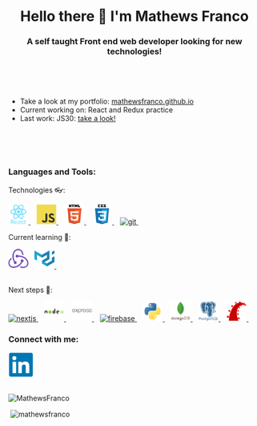 <h1 align="center">Hello there 🌌 I'm Mathews Franco</h1>
<h3 align="center">A self taught Front end web developer looking for new technologies!</h3>
</br>
</br>
</br>

- Take a look at my portfolio: <a href="mathewsfranco.github.io"> mathewsfranco.github.io </a>
- Current working on: React and Redux practice
- Last work: JS30: <a href="https://mathewsfranco.github.io/JavaScript30/"> take a look! </a>

</br>
</br>
</br>

<h3 align="left">Languages and Tools:</h3>
Technologies 👓:
<p align="left">
 <a href="https://reactjs.org/" > <img src="https://raw.githubusercontent.com/devicons/devicon/master/icons/react/react-original-wordmark.svg" alt="react" width="40" height="40"/> </a>&nbsp;&nbsp;
 <a href="https://developer.mozilla.org/en-US/docs/Web/JavaScript"> <img src="https://raw.githubusercontent.com/devicons/devicon/master/icons/javascript/javascript-original.svg" alt="javascript" width="40" height="40"/> </a>&nbsp;&nbsp;
 <a href="https://www.w3.org/html/" > <img src="https://raw.githubusercontent.com/devicons/devicon/master/icons/html5/html5-original-wordmark.svg" alt="html5" width="40" height="40"/> </a>&nbsp;&nbsp;
 <a href="https://www.w3schools.com/css/" > <img src="https://raw.githubusercontent.com/devicons/devicon/master/icons/css3/css3-original-wordmark.svg" alt="css3" width="40" height="40"/> </a>&nbsp;&nbsp;
 <a href="https://git-scm.com/" > <img src="https://www.vectorlogo.zone/logos/git-scm/git-scm-icon.svg" alt="git" width="40" height="40"/> </a>&nbsp;&nbsp;
 <p>Current learning 🚀:</p>
 <a href="http://redux.js.org/" >
 <img src=https://raw.githubusercontent.com/devicons/devicon/master/icons/redux/redux-original.svg alt="redux" width="40" height="40" /></a>&nbsp;&nbsp;
 <a href="https://sass-lang.com" > <img src="https://raw.githubusercontent.com/devicons/devicon/master/icons/materialui/materialui-original.svg" alt="Material UI" width="40" height="40"/> </a> &nbsp;&nbsp;</br></br>
 <p>Next steps 🔭:</p>

<a href="https://nextjs.org/" > <img src="https://cdn.worldvectorlogo.com/logos/nextjs-3.svg" alt="nextjs" width="40" height="40"/> </a>&nbsp;&nbsp;
<a href="https://nodejs.org" > <img src="https://raw.githubusercontent.com/devicons/devicon/master/icons/nodejs/nodejs-original-wordmark.svg" alt="nodejs" width="40" height="40"/> </a>&nbsp;&nbsp;
<a href="https://expressjs.com" > <img src="https://raw.githubusercontent.com/devicons/devicon/master/icons/express/express-original-wordmark.svg" alt="express" width="40" height="40"/> </a>&nbsp;&nbsp;
<a href="https://firebase.google.com/" > <img src="https://www.vectorlogo.zone/logos/firebase/firebase-icon.svg" alt="firebase" width="40" height="40"/> </a>&nbsp;&nbsp;
<a href="https://firebase.google.com/" > <img src="https://raw.githubusercontent.com/devicons/devicon/master/icons/python/python-original.svg" alt="python" width="40" height="40"/> </a>&nbsp;&nbsp;
<a href="https://www.mongodb.com/" > <img src="https://raw.githubusercontent.com/devicons/devicon/master/icons/mongodb/mongodb-original-wordmark.svg" alt="mongodb" width="40" height="40"/> </a>&nbsp;&nbsp;
<a href="https://www.postgresql.org" > <img src="https://raw.githubusercontent.com/devicons/devicon/master/icons/postgresql/postgresql-plain-wordmark.svg" alt="postgresql" width="40" height="40"/> </a>&nbsp;&nbsp;
<a href="https://rubyonrails.org" > <img src="https://raw.githubusercontent.com/devicons/devicon/master/icons/rails/rails-plain.svg" alt="rails" width="40" height="40"/> </a>&nbsp;&nbsp;

 </p>
<h3 align="left">Connect with me:</h3>
<a href="https://linkedin.com/in/mathewsfranco" target="blank"><img align="center" src="https://raw.githubusercontent.com/devicons/devicon/master/icons/linkedin/linkedin-original.svg" alt="mathewsfranco" height="50" width="50" /></a>
<br/>
<br/>
<p><img align="center" src="https://github-readme-streak-stats.herokuapp.com/?user=MathewsFranco&theme=tokyonight" alt="MathewsFranco" /></p>
<p>&nbsp;<img align="center" src="https://github-readme-stats.vercel.app/api?username=mathewsfranco&show_icons=true&count_private=true&theme=tokyonight&locale=en" alt="mathewsfranco" /></p>
